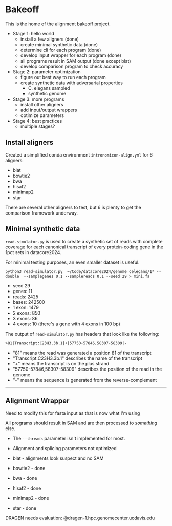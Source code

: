 Bakeoff
=======

This is the home of the alignment bakeoff project.

- Stage 1: hello world
	- install a few aligners (done)
	- create minimal synthetic data (done)
	- determine cli for each program (done)
	- develop input wrapper for each program (done)
	- all programs result in SAM output (done except blat)
	- develop comparison program to check accuracy
- Stage 2: parameter optimization
	- figure out best way to run each program
	- create synthetic data with adversarial properties
		- C. elegans sampled
		- synthetic genome
- Stage 3: more programs
	- install other aligners
	- add input/output wrappers
	- optimize parameters
- Stage 4: best practices
	- multiple stages?

## Install aligners ##

Created a simplified conda environment `intronomicon-align.yml` for 6 aligners:

- blat
- bowtie2
- bwa
- hisat2
- minimap2
- star

There are several other aligners to test, but 6 is plenty to get the comparison
framework underway.

## Minimal synthetic data ##

`read-simulator.py` is used to create a synthetic set of reads with complete
coverage for each canonical transcript of every protein-coding gene in the 1pct
sets in datacore2024.

For minimal testing purposes, an even smaller dataset is useful.

```
python3 read-simulator.py  ~/Code/datacore2024/genome_celegans/1* --double  --samplegenes 0.1 --samplereads 0.1 --seed 29 > mini.fa
```

- seed 29
- genes: 11
- reads: 2425
- bases: 242500
- 1 exon: 1479
- 2 exons: 850
- 3 exons: 86
- 4 exons: 10  (there's a gene with 4 exons in 100 bp)

The output of `read-simulator.py` has headers that look like the following:

```
>81|Transcript:C23H3.3b.1|+|57750-57846,58307-58309|-
```

- "81" means the read was generated a position 81 of the transcript
- "Transcript:C23H3.3b.1" describes the name of the transcript
- "+" means the transcript is on the plus strand
- "57750-57846,58307-58309" describes the position of the read in the genome
- "-" means the sequence is generated from the reverse-complement

------------------------------------------------------------------------------

## Alignment Wrapper ##

Need to modify this for fasta input as that is now what I'm using

All programs should result in SAM and are then processed to _something_ else.

- The `--threads` parameter isn't implemented for most.
- Alignment and splicing parameters not optimized

- blat - alignments look suspect and no SAM
- bowtie2 - done
- bwa - done
- hisat2 - done
- minimap2 - done
- star - done

DRAGEN needs evaluation: @dragen-1.hpc.genomecenter.ucdavis.edu
